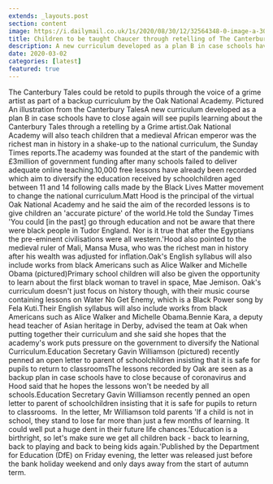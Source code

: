 ```yaml
---
extends: _layouts.post
section: content
image: https://i.dailymail.co.uk/1s/2020/08/30/12/32564348-0-image-a-30_1598787423322.jpg 
title: Children to be taught Chaucer through retelling of The Canterbury Tales by a Grime musician 
description: A new curriculum developed as a plan B in case schools have to close again will see pupils learning about the Canterbury Tales through the voice of a grime musician. 
date: 2020-03-02 
categories: [latest] 
featured: true 
--- 
```

The Canterbury Tales could be retold to pupils through the voice of a grime artist as part of a backup curriculum by the Oak National Academy. Pictured An illustration from the Canterbury TalesA new curriculum developed as a plan B in case schools have to close again will see pupils learning about the Canterbury Tales through a retelling by a Grime artist.Oak National Academy will also teach children that a medieval African emperor was the richest man in history in a shake-up to the national curriculum, the Sunday Times reports.The academy was founded at the start of the pandemic with £3million of government funding after many schools failed to deliver adequate online teaching.10,000 free lessons have already been recorded which aim to diversify the education received by schoolchildren aged between 11 and 14 following calls made by the Black Lives Matter movement to change the national curriculum.Matt Hood is the principal of the virtual Oak National Academy and he said the aim of the recorded lessons is to give children an 'accurate picture' of the world.He told the Sunday Times 'You could [in the past] go through education and not be aware that there were black people in Tudor England. Nor is it true that after the Egyptians the pre-eminent civilisations were all western.'Hood also pointed to the medieval ruler of Mali, Mansa Musa, who was the richest man in history after his wealth was adjusted for inflation.Oak's English syllabus will also include works from black Americans such as Alice Walker and Michelle Obama (pictured)Primary school children will also be given the opportunity to learn about the first black woman to travel in space, Mae Jemison. Oak's curriculum doesn't just focus on history though, with their music course containing lessons on Water No Get Enemy, which is a Black Power song by Fela Kuti.Their English syllabus will also include works from black Americans such as Alice Walker and Michelle Obama.Bennie Kara, a deputy head teacher of Asian heritage in Derby, advised the team at Oak when putting together their curriculum and she said she hopes that the academy's work puts pressure on the government to diversify the National Curriculum.Education Secretary Gavin Williamson (pictured) recently penned an open letter to parent of schoolchildren insisting that it is safe for pupils to return to classroomsThe lessons recorded by Oak are seen as a backup plan in case schools have to close because of coronavirus and Hood said that he hopes the lessons won't be needed by all schools.Education Secretary Gavin Williamson recently penned an open letter to parent of schoolchildren insisting that it is safe for pupils to return to classrooms.  In the letter, Mr Williamson told parents 'If a child is not in school, they stand to lose far more than just a few months of learning. It could well put a huge dent in their future life chances.'Education is a birthright, so let's make sure we get all children back - back to learning, back to playing and back to being kids again.'Published by the Department for Education (DfE) on Friday evening, the letter was released just before the bank holiday weekend and only days away from the start of autumn term. 